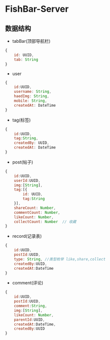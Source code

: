 # FishBar-Server
## 数据结构  
* tabBar(顶部导航栏)  
```js
{
    id: UUID,
    tab: String
}
```

* user  
```js
{
    id:UUID,
    username: String,
    haedImg: String,
    mobile: String,
    createdAt: DateTime
}
```

* tag(标签)
```js
{
    id:UUID,
    tag:String,
    createdBy: UUID,
    createdAt: DateTime
}
```

* post(帖子)
```js
{
    id:UUID,
    userId:UUID,
    img:[String],
    tag:[{
        id: UUID,
        tag:String
    }],
    shareCount: Number,
    commentCount: Number,
    likeCount: Number,
    collectCount: Number  // 收藏
}
```

* record(记录表) 
```js
{
    id:UUID,
    postId:UUID,
    type: String, //类型枚举 like,share,collect
    createdBy:UUID,
    createdAt:DateTime
}
```

* comment(评论)
```js
{
    id:UUID,
    postId:UUID,
    comment:String,
    img:[String],
    likeCount: Number,
    parentId:UUID,
    createdAt:DateTime,
    createdBy:UUID
}
``` 

